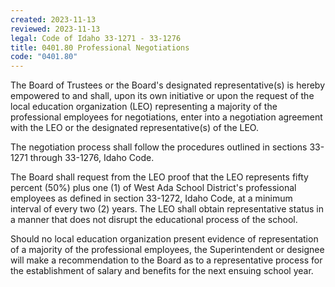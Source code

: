 ```yaml
---
created: 2023-11-13
reviewed: 2023-11-13
legal: Code of Idaho 33-1271 - 33-1276
title: 0401.80 Professional Negotiations
code: "0401.80"
---
```


The Board of Trustees or the Board's designated representative(s) is hereby empowered to and shall, upon its own initiative or upon the request of the local education organization (LEO) representing a majority of the professional employees for negotiations, enter into a negotiation agreement with the LEO or the designated representative(s) of the LEO.

The negotiation process shall follow the procedures outlined in sections 33-1271 through 33-1276, Idaho Code.

The Board shall request from the LEO proof that the LEO represents fifty percent (50%) plus one (1) of West Ada School District's professional employees as defined in section 33-1272, Idaho Code, at a minimum interval of every two (2) years. The LEO shall obtain representative status in a manner that does not disrupt the educational process of the school.

Should no local education organization present evidence of representation of a majority of the professional employees, the Superintendent or designee will make a recommendation to the Board as to a representative process for the establishment of salary and benefits for the next ensuing school year.

